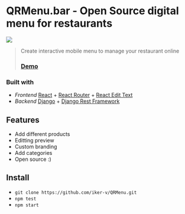 # QRMenu.bar - Open Source digital menu for restaurants
![](https://i.imgur.com/g3ylzHS.gif)
> Create interactive mobile menu to manage your restaurant online
> ### [Demo](https://qrmenu.bar)

### Built with

- *Frontend* [React](https://es.reactjs.org) + [React Router](https://reactrouterdotcom.fly.dev/docs/en/v6) + [React Edit Text](https://brianmin.com/react-edit-text)
- *Backend* [Django](https://www.djangoproject.com) + [Django Rest Framework](https://www.django-rest-framework.org)

## Features
- Add different products
- Editting preview
- Custom branding
- Add categories
- Open source :)

## Install

  - `git clone https://github.com/iker-v/QRMenu.git`
  - `npm test`
  - `npm start`


